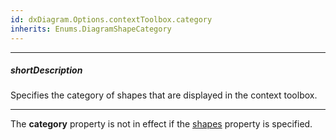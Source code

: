 ```yaml
---
id: dxDiagram.Options.contextToolbox.category
inherits: Enums.DiagramShapeCategory
---
```

---
##### shortDescription
Specifies the category of shapes that are displayed in the context toolbox.

---
The **category** property is not in effect if the [shapes](/api-reference/10%20UI%20Components/dxDiagram/1%20Configuration/contextToolbox/shapes.md '/Documentation/ApiReference/UI_Components/dxDiagram/Configuration/contextToolbox/#shapes') property is specified.
